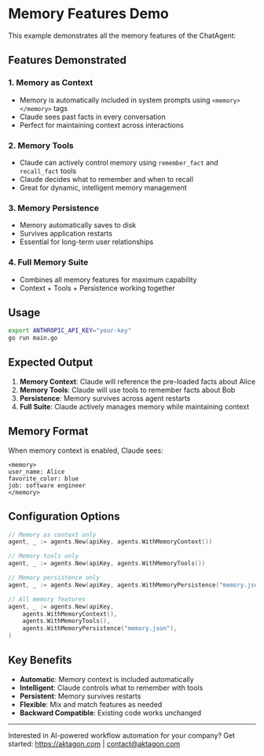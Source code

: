# Memory Features Demo

This example demonstrates all the memory features of the ChatAgent:

## Features Demonstrated

### 1. **Memory as Context**
- Memory is automatically included in system prompts using `<memory></memory>` tags
- Claude sees past facts in every conversation
- Perfect for maintaining context across interactions

### 2. **Memory Tools**
- Claude can actively control memory using `remember_fact` and `recall_fact` tools
- Claude decides what to remember and when to recall
- Great for dynamic, intelligent memory management

### 3. **Memory Persistence**
- Memory automatically saves to disk
- Survives application restarts
- Essential for long-term user relationships

### 4. **Full Memory Suite**
- Combines all memory features for maximum capability
- Context + Tools + Persistence working together

## Usage

```bash
export ANTHROPIC_API_KEY="your-key"
go run main.go
```

## Expected Output

1. **Memory Context**: Claude will reference the pre-loaded facts about Alice
2. **Memory Tools**: Claude will use tools to remember facts about Bob
3. **Persistence**: Memory survives across agent restarts
4. **Full Suite**: Claude actively manages memory while maintaining context

## Memory Format

When memory context is enabled, Claude sees:

```
<memory>
user_name: Alice
favorite_color: blue
job: software engineer
</memory>
```

## Configuration Options

```go
// Memory as context only
agent, _ := agents.New(apiKey, agents.WithMemoryContext())

// Memory tools only
agent, _ := agents.New(apiKey, agents.WithMemoryTools())

// Memory persistence only
agent, _ := agents.New(apiKey, agents.WithMemoryPersistence("memory.json"))

// All memory features
agent, _ := agents.New(apiKey,
    agents.WithMemoryContext(),
    agents.WithMemoryTools(),
    agents.WithMemoryPersistence("memory.json"),
)
```

## Key Benefits

- **Automatic**: Memory context is included automatically
- **Intelligent**: Claude controls what to remember with tools
- **Persistent**: Memory survives restarts
- **Flexible**: Mix and match features as needed
- **Backward Compatible**: Existing code works unchanged

---
Interested in AI-powered workflow automation for your company? Get started: https://aktagon.com | contact@aktagon.com

